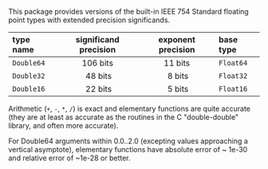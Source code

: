 This package provides versions of the built-in IEEE 754 Standard floating point types with extended precision significands.

| type name   | significand precision | exponent precision | base type |
|:------------|:---------------------:|:------------------:|:----------|
| `Double64`  | 106 bits              | 11 bits            | `Float64` |
| `Double32`  | &nbsp;48 bits         | &nbsp;8 bits       | `Float32` |
| `Double16`  | &nbsp;22 bits         | &nbsp;5 bits       | `Float16` |


Arithmetic (`+`, `-`, `*`, `/`) is exact and elementary functions are quite accurate
(they are at least as accurate as the routines in the C "double-double" library, and often more accurate).

For Double64 arguments within 0.0..2.0 (excepting values approaching a vertical asymptote),
elementary functions have absolute error of ~ 1e-30 and relative error of ~1e-28 or better.
